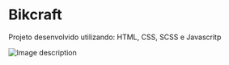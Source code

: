 # Bikcraft

Projeto desenvolvido utilizando: HTML, CSS, SCSS e Javascritp

![Image description](https://i.imgur.com/GCAwz6H.png)
